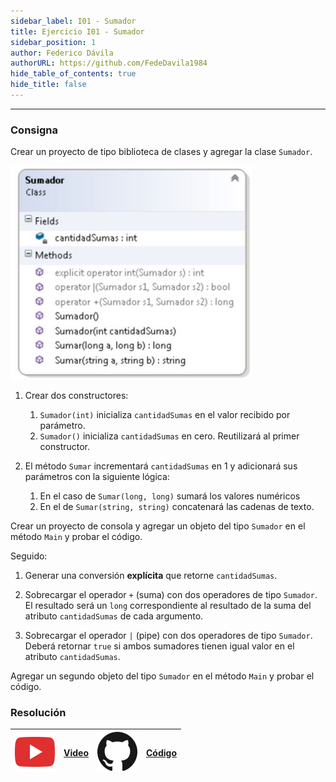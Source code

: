 ```yaml
---
sidebar_label: I01 - Sumador
title: Ejercicio I01 - Sumador
sidebar_position: 1
author: Federico Dávila
authorURL: https://github.com/FedeDavila1984
hide_table_of_contents: true
hide_title: false
---
```

---
### Consigna
Crear un proyecto de tipo biblioteca de clases y agregar la clase `Sumador`.

![Diagrama de clase Sumador](/clases/04-sobrecarga/Ejercicios/diagramaSumador.JPG)

1. Crear dos constructores:
   1. `Sumador(int)` inicializa `cantidadSumas` en el valor recibido por parámetro.
   2. `Sumador()` inicializa `cantidadSumas` en cero. Reutilizará al primer constructor.

2. El método `Sumar` incrementará `cantidadSumas` en 1 y adicionará sus parámetros con la siguiente lógica:
   1. En el caso de `Sumar(long, long)` sumará los valores numéricos
   2. En el de `Sumar(string, string)` concatenará las cadenas de texto.

Crear un proyecto de consola y agregar un objeto del tipo `Sumador` en el método `Main` y probar el código.

Seguido:
1. Generar una conversión **explícita** que retorne `cantidadSumas`.

2. Sobrecargar el operador `+` (suma) con dos operadores de tipo `Sumador`. El resultado será un `long` correspondiente al resultado de la suma del atributo `cantidadSumas` de cada argumento.

3. Sobrecargar el operador `|` (pipe) con dos operadores de tipo `Sumador`. Deberá retornar `true` si ambos sumadores tienen igual valor en el atributo `cantidadSumas`.

Agregar un segundo objeto del tipo `Sumador` en el método `Main` y probar el código.

### Resolución
| ![img](/base/youtube.svg) | [Video](https://youtu.be/tQAQDaiK_2A) | ![img](/base/github.svg) | [Código](https://github.com/codeutnfra/programacion_2_laboratorio_2/tree/master/Ejercicios_Resueltos/Clase_04/I01_Sumador) |
| :-------------------------------------: | :---: | :------------------------------------: | :----: |
